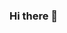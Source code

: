 ### Hi there 👋

<!--
**alexoliveira03/alexoliveira03** is a ✨ _special_ ✨ repository because its `README.md` (this file) appears on your GitHub profile.

Here are some ideas to get you started:

- 🔭 I’m currently working on IT support to french speakers
- 🌱 I’m currently learning about Testing and Dev
- 👯 I’m looking to collaborate on projects that allows me to practice what I'm learning
- 🤔 I’m looking for help with coding and testing
- 📫 How to reach me: alex-ub@hotmail.com
-->
